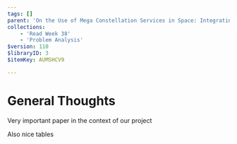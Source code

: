```yaml
---
tags: []
parent: 'On the Use of Mega Constellation Services in Space: Integrating LEO Platforms into 6G Non-Terrestrial Networks'
collections:
    - 'Read Week 38'
    - 'Problem Analysis'
$version: 110
$libraryID: 3
$itemKey: AUMSHCV9

---
```

# General Thoughts

Very important paper in the context of our project

Also nice tables
